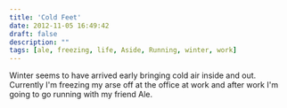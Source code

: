 ```yaml
---
title: 'Cold Feet'
date: 2012-11-05 16:49:42
draft: false
description: ""
tags: [ale, freezing, life, Aside, Running, winter, work]
---
```


Winter seems to have arrived early bringing cold air inside and out. Currently I'm freezing my arse off at the office at work and after work I'm going to go running with my friend Ale.